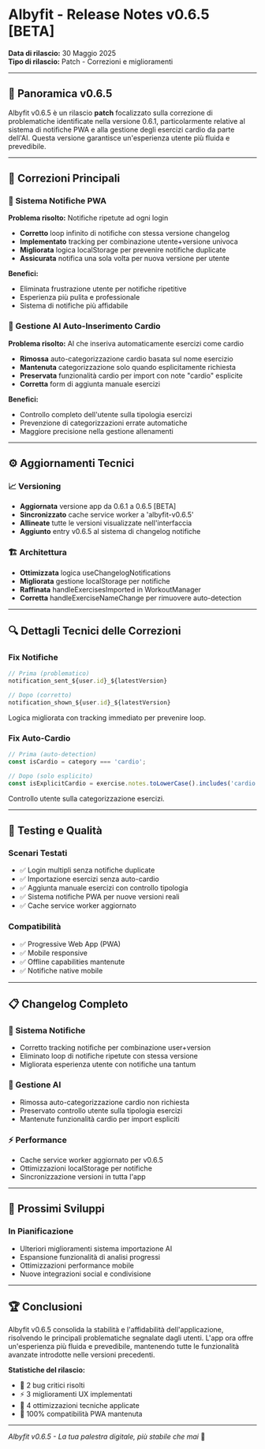 # Albyfit - Release Notes v0.6.5 [BETA]

**Data di rilascio:** 30 Maggio 2025  
**Tipo di rilascio:** Patch - Correzioni e miglioramenti

---

## 📱 Panoramica v0.6.5

Albyfit v0.6.5 è un rilascio **patch** focalizzato sulla correzione di problematiche identificate nella versione 0.6.1, particolarmente relative al sistema di notifiche PWA e alla gestione degli esercizi cardio da parte dell'AI. Questa versione garantisce un'esperienza utente più fluida e prevedibile.

---

## 🔧 Correzioni Principali

### 🔔 Sistema Notifiche PWA
**Problema risolto:** Notifiche ripetute ad ogni login

- **Corretto** loop infinito di notifiche con stessa versione changelog
- **Implementato** tracking per combinazione utente+versione univoca
- **Migliorata** logica localStorage per prevenire notifiche duplicate
- **Assicurata** notifica una sola volta per nuova versione per utente

**Benefici:**
- Eliminata frustrazione utente per notifiche ripetitive
- Esperienza più pulita e professionale
- Sistema di notifiche più affidabile

### 🤖 Gestione AI Auto-Inserimento Cardio
**Problema risolto:** AI che inseriva automaticamente esercizi come cardio

- **Rimossa** auto-categorizzazione cardio basata sul nome esercizio
- **Mantenuta** categorizzazione solo quando esplicitamente richiesta
- **Preservata** funzionalità cardio per import con note "cardio" esplicite
- **Corretta** form di aggiunta manuale esercizi

**Benefici:**
- Controllo completo dell'utente sulla tipologia esercizi
- Prevenzione di categorizzazioni errate automatiche
- Maggiore precisione nella gestione allenamenti

---

## ⚙️ Aggiornamenti Tecnici

### 📈 Versioning
- **Aggiornata** versione app da 0.6.1 a 0.6.5 [BETA]
- **Sincronizzato** cache service worker a 'albyfit-v0.6.5'
- **Allineate** tutte le versioni visualizzate nell'interfaccia
- **Aggiunto** entry v0.6.5 al sistema di changelog notifiche

### 🏗️ Architettura
- **Ottimizzata** logica useChangelogNotifications
- **Migliorata** gestione localStorage per notifiche
- **Raffinata** handleExercisesImported in WorkoutManager
- **Corretta** handleExerciseNameChange per rimuovere auto-detection

---

## 🔍 Dettagli Tecnici delle Correzioni

### Fix Notifiche
```javascript
// Prima (problematico)
notification_sent_${user.id}_${latestVersion}

// Dopo (corretto)
notification_shown_${user.id}_${latestVersion}
```

Logica migliorata con tracking immediato per prevenire loop.

### Fix Auto-Cardio
```javascript
// Prima (auto-detection)
const isCardio = category === 'cardio';

// Dopo (solo esplicito)
const isExplicitCardio = exercise.notes.toLowerCase().includes('cardio');
```

Controllo utente sulla categorizzazione esercizi.

---

## 🎯 Testing e Qualità

### Scenari Testati
- ✅ Login multipli senza notifiche duplicate
- ✅ Importazione esercizi senza auto-cardio
- ✅ Aggiunta manuale esercizi con controllo tipologia
- ✅ Sistema notifiche PWA per nuove versioni reali
- ✅ Cache service worker aggiornato

### Compatibilità
- ✅ Progressive Web App (PWA)
- ✅ Mobile responsive
- ✅ Offline capabilities mantenute
- ✅ Notifiche native mobile

---

## 📋 Changelog Completo

### 🔔 Sistema Notifiche
- Corretto tracking notifiche per combinazione user+version
- Eliminato loop di notifiche ripetute con stessa versione
- Migliorata esperienza utente con notifiche una tantum

### 🤖 Gestione AI
- Rimossa auto-categorizzazione cardio non richiesta
- Preservato controllo utente sulla tipologia esercizi
- Mantenute funzionalità cardio per import espliciti

### ⚡ Performance
- Cache service worker aggiornato per v0.6.5
- Ottimizzazioni localStorage per notifiche
- Sincronizzazione versioni in tutta l'app

---

## 🚀 Prossimi Sviluppi

### In Pianificazione
- Ulteriori miglioramenti sistema importazione AI
- Espansione funzionalità di analisi progressi
- Ottimizzazioni performance mobile
- Nuove integrazioni social e condivisione

---

## 🏆 Conclusioni

Albyfit v0.6.5 consolida la stabilità e l'affidabilità dell'applicazione, risolvendo le principali problematiche segnalate dagli utenti. L'app ora offre un'esperienza più fluida e prevedibile, mantenendo tutte le funzionalità avanzate introdotte nelle versioni precedenti.

**Statistiche del rilascio:**
- 🐛 2 bug critici risolti
- ⚡ 3 miglioramenti UX implementati
- 🔧 4 ottimizzazioni tecniche applicate
- 📱 100% compatibilità PWA mantenuta

---

*Albyfit v0.6.5 - La tua palestra digitale, più stabile che mai* 💪
